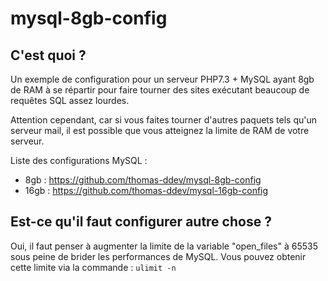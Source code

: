# mysql-8gb-config

## C'est quoi ?
Un exemple de configuration pour un serveur PHP7.3 + MySQL ayant 8gb de RAM à se répartir pour faire tourner des sites exécutant beaucoup de requêtes SQL assez lourdes. 

Attention cependant, car si vous faites tourner d'autres paquets tels qu'un serveur mail, il est possible que vous atteignez la limite de RAM de votre serveur.

Liste des configurations MySQL : 
- 8gb : https://github.com/thomas-ddev/mysql-8gb-config
- 16gb : https://github.com/thomas-ddev/mysql-16gb-config


## Est-ce qu'il faut configurer autre chose ?
Oui, il faut penser à augmenter la limite de la variable "open_files" à 65535 sous peine de brider les performances de MySQL. Vous pouvez obtenir cette limite via la commande : `ulimit -n`
